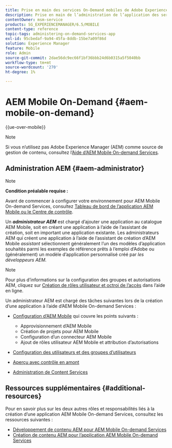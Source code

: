 ```yaml
---
title: Prise en main des services On-Demand mobiles de Adobe Experience Manager
description: Prise en main de l’administration de l’application des services On-Demand mobiles de Adobe Experience Manager (AEM). Il donne un aperçu des rôles et responsabilités d’un administrateur AEM pour les services à la demande.
contentOwner: msm-service
products: SG_EXPERIENCEMANAGER/6.5/MOBILE
content-type: reference
topic-tags: administering-on-demand-services-app
exl-id: 95cbedaf-9a94-45fa-8ddb-15be7a09f86d
solution: Experience Manager
feature: Mobile
role: Admin
source-git-commit: 2dae56dc9ec66f1bf36bbb24d6b0315a5f5040bb
workflow-type: tm+mt
source-wordcount: '270'
ht-degree: 1%

---
```


# AEM Mobile On-Demand {#aem-mobile-on-demand}

{{ue-over-mobile}}

>[!NOTE]
>
>Si vous n’utilisez pas Adobe Experience Manager (AEM) comme source de gestion de contenu, consultez l’[Aide d’AEM Mobile On-demand Services](https://helpx.adobe.com/digital-publishing-solution/topics.html).

## Administration AEM {#aem-administrator}

>[!NOTE]
>
>**Condition préalable requise :**
>
>Avant de commencer à configurer votre environnement pour AEM Mobile On-demand Services, consultez [Tableau de bord de l’application AEM Mobile ou le Centre de contrôle](/help/mobile/mobile-apps-ondemand-application-dashboard.md).

Un ***administrateur AEM*** est chargé d’ajouter une application au catalogue AEM Mobile, soit en créant une application à l’aide de l’assistant de création, soit en important une application existante. Les administrateurs AEM qui créent une application à l’aide de l’assistant de création d’AEM Mobile *assistant* sélectionnent généralement l’un des modèles d’application souhaités parmi les exemples de référence prêts à l’emploi d’Adobe ou (généralement) un modèle d’application personnalisé créé par *les développeurs AEM.*

>[!NOTE]
>
>Pour plus d’informations sur la configuration des groupes et autorisations AEM, cliquez sur [Création de rôles utilisateur et octroi de l’accès](https://helpx.adobe.com/digital-publishing-solution/help/account-admin-dps.html) dans l’aide en ligne.

Un administrateur AEM est chargé des tâches suivantes lors de la création d’une application à l’aide d’AEM Mobile On-demand Services :

* [Configuration d’AEM Mobile](/help/mobile/aem-mobile-setup.md) qui couvre les points suivants :

   * Approvisionnement d’AEM Mobile
   * Création de projets pour AEM Mobile
   * Configuration d’un connecteur AEM Mobile
   * Ajout de rôles utilisateur AEM Mobile et attribution d’autorisations

* [Configuration des utilisateurs et des groupes d’utilisateurs](/help/mobile/aem-mobile-configure-users.md)
* [Aperçu avec contrôle en amont](/help/mobile/aem-mobile-manage-ondemand-services.md)
* [Administration de Content Services](/help/mobile/developing-content-services.md)

## Ressources supplémentaires {#additional-resources}

Pour en savoir plus sur les deux autres rôles et responsabilités liés à la création d’une application AEM Mobile On-demand Services, consultez les ressources suivantes :

* [Développement de contenu AEM pour AEM Mobile On-demand Services](/help/mobile/aem-mobile-on-demand.md)
* [Création de contenu AEM pour l’application AEM Mobile On-demand Services](/help/mobile/mobile-apps-ondemand.md)
